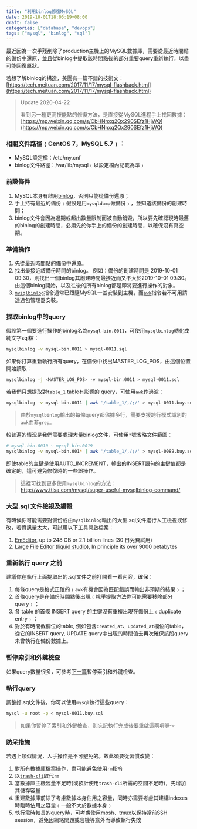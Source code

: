 ```yaml
---
title: "利用binlog修復MySQL"
date: 2019-10-01T18:06:19+08:00
draft: false
categories: ["database", "devops"]
tags: ["mysql", "binlog", "sql"]
---
```


最近因為一次手殘剷除了production主機上的MySQL數據庫，需要從最近時間點的備份中還原，並且從binlog中提取該時間點後的部分重要query重新執行，以盡可能回復原狀。

<!--more-->

若想了解binlog的構造，美團有一篇不錯的技術文︰[https://tech.meituan.com/2017/11/17/mysql-flashback.html](https://tech.meituan.com/2017/11/17/mysql-flashback.html)

> Update 2020-04-22
>
> 看到另一種更高技能點的修復方法，是直接從MySQL進程手上找回數據：[https://mp.weixin.qq.com/s/CbHNnxq2Qx290SEfz1HjWQ](https://mp.weixin.qq.com/s/CbHNnxq2Qx290SEfz1HjWQ)

### 相關文件路徑﹙CentOS 7，MySQL 5.7﹚︰

- MySQL設定檔︰/etc/my.cnf
- binlog文件路徑︰/var/lib/mysql﹙以設定檔內記載為準﹚

### 前設條件

1. MySQL本身有啟用[binlog](https://dev.mysql.com/doc/refman/5.7/en/replication-howto-masterbaseconfig.html)，否則只能從備份還原；
2. 手上持有最近的備份﹙假設是用`mysqldump`做備份﹚，並知道該備份的創建時間；
3. binlog文件會因為過期或超出數量限制而被自動銷毀，所以要先確認現時最舊的binlog的創建時間，必須先於你手上的備份的創建時間，以確保沒有真空期。

### 準備操作

1. 先從最近時間點的備份中還原。
2. 找出最接近該備份時間的binlog。
   例如︰備份的創建時間是 2019-10-01 09:30，則找出一個binlog其創建時間最接近而又不大於2019-10-01 09:30。
   由這個binlog開始，以及往後的所有binlog都是即將要進行操作的對象。
3. [`mysqlbinlog`](https://dev.mysql.com/doc/refman/5.7/en/mysqlbinlog.html)指令通常已跟隨MySQL一並安裝到主機，而[`awk`](https://en.wikipedia.org/wiki/AWK)指令若不可用請透過包管理器安裝。

### 提取binlog中的query

假設第一個要進行操作的binlog名為`mysql-bin.0011`，可使用`mysqlbinlog`轉化成純文字sql檔︰

```sh
mysqlbinlog -v mysql-bin.0011 > mysql-0011.sql
```

如果你打算重新執行所有query，在備份中找出MASTER_LOG_POS，由這個位置開始讀取︰

```sh
mysqlbinlog -j <MASTER_LOG_POS> -v mysql-bin.0011 > mysql-0011.sql
```

若我們只想提取對`table_1` table有影響的 query，可使用`awk`作過濾︰

```sh
mysqlbinlog -v mysql-bin.0011 | awk '/table_1/,/;/' > mysql-0011.buy.sql
```

> 由於`mysqlbinlog`輸出的每條query都佔據多行，需要支援跨行模式識別的`awk`而非`grep`。

較普遍的情況是我們需要處理大量binlog文件，可使用`*`號省略文件範圍︰

```sh
# mysql-bin.0010 ~ mysql-bin.0019
mysqlbinlog -v mysql-bin.001* | awk '/table_1/,/;/' > mysql-0089.buy.sql
```

即使table的主鍵是使用AUTO_INCREMENT，輸出的INSERT語句的主鍵值都是確定的，這可避免修復時的一些誤操作。

> 這裡可找到更多使用`mysqlbinlog`的方法：http://www.ttlsa.com/mysql/super-useful-mysqlbinlog-command/

### 大型.sql 文件檢視及編輯

有時候你可能需要對備份或由`mysqlbinlog`輸出的大型.sql文件進行人工檢視或修改，若資訊量太大，可試用以下工具開啟檔案︰

1. [EmEditor](https://www.emeditor.com/), up to 248 GB or 2.1 billion lines (30 日免費試用)
2. [Large File Editor (liquid studio)](https://www.liquid-technologies.com/large-file-editor), In principle its over 9000 petabytes

### 重新執行 query 之前

建議你在執行上面提取出的.sql文件之前打開看一看內容，確保︰

1. 每條query是格式正確的﹙`awk`有機會因為匹配錯誤而輸出非預期的結果﹚；
2. 首條query是在備份時間點後出現﹙視乎提取方法你可能需要移除部分 query﹚；
3. 各 table 的首條 INSERT query 的主鍵沒有重複出現在備份上﹙duplicate entry﹚；
4. 對於有時間截欄位的table, 例如包含`created_at`、`updated_at`欄位的table，從它的INSERT query, UPDATE query中出現的時間值去再次確保該段query未曾執行在備份數據上。

### 暫停索引和外鍵檢查

如果query數量很多，可參考[下一篇](/posts/2019/stop-mysql-indexing-and-reference-checking)暫停索引和外鍵檢查。

### 執行query

調整好.sql文件後，你可以使用`mysql`執行這些query︰

```sh
mysql -u root -p < mysql-0011.buy.sql
```

> 如果你暫停了索引和外鍵檢查，別忘記執行完成後要重啟這兩項喔～

### 防呆措施

若遇上類似情況，人手操作是不可避免的。故此須要從習慣改變︰

1. 對所有數據庫檔案操作，盡可能避免使用`rm`指令
2. 以[`trash-cli`](https://github.com/andreafrancia/trash-cli)取代`rm`
3. 當數據庫主機容量不足時(或預計使用`trash-cli`所需的空間不足時)，先增加其儲存容量
4. 重建數據庫前除了考慮數據本身佔用之容量，同時亦需要考慮其建構indexes時臨時佔用之容量﹙一般不大於數據本身﹚
5. 執行需時較長的query時，可考慮使用[mosh](https://mosh.org/)、[tmux](https://github.com/tmux/tmux)以保持當前SSH session，避免因網絡問題或宕機等意外而導致執行失敗
